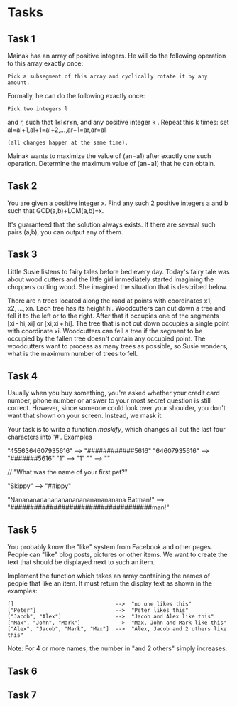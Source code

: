 # Tasks

## Task 1

Mainak has an array of positive integers. He will do the following operation to this array exactly once:

```text
Pick a subsegment of this array and cyclically rotate it by any amount. 
```

Formally, he can do the following exactly once:

```text
Pick two integers l
```

and r, such that 1≤l≤r≤n, and any positive integer k
.
Repeat this k
times: set al=al+1,al+1=al+2,…,ar−1=ar,ar=al

```text
(all changes happen at the same time).
```

Mainak wants to maximize the value of (an−a1) after exactly one such operation. Determine the maximum value of (an−a1) that he can obtain.

## Task 2

You are given a positive integer x. Find any such 2 positive integers a and b such that GCD(a,b)+LCM(a,b)=x.

It's guaranteed that the solution always exists. If there are several such pairs (a,b), you can output any of them.

## Task 3

Little Susie listens to fairy tales before bed every day. Today's fairy tale was about wood cutters and the little girl immediately started imagining the choppers cutting wood. She imagined the situation that is described below.

There are n trees located along the road at points with coordinates x1, x2, ..., xn. Each tree has its height hi. Woodcutters can cut down a tree and fell it to the left or to the right. After that it occupies one of the segments [xi - hi, xi] or [xi;xi + hi]. The tree that is not cut down occupies a single point with coordinate xi. Woodcutters can fell a tree if the segment to be occupied by the fallen tree doesn't contain any occupied point. The woodcutters want to process as many trees as possible, so Susie wonders, what is the maximum number of trees to fell. 

## Task 4

Usually when you buy something, you're asked whether your credit card number, phone number or answer to your most secret question is still correct. However, since someone could look over your shoulder, you don't want that shown on your screen. Instead, we mask it.

Your task is to write a function *maskify*, which changes all but the last four characters into '#'.
Examples

"4556364607935616" --> "############5616"
     "64607935616" -->      "#######5616"
               "1" -->                "1"
                "" -->                 ""

// "What was the name of your first pet?"

"Skippy" --> "##ippy"

"Nananananananananananananananana Batman!"
-->
"####################################man!"

## Task 5

You probably know the "like" system from Facebook and other pages. People can "like" blog posts, pictures or other items. We want to create the text that should be displayed next to such an item.

Implement the function which takes an array containing the names of people that like an item. It must return the display text as shown in the examples:

```text
[]                                -->  "no one likes this"
["Peter"]                         -->  "Peter likes this"
["Jacob", "Alex"]                 -->  "Jacob and Alex like this"
["Max", "John", "Mark"]           -->  "Max, John and Mark like this"
["Alex", "Jacob", "Mark", "Max"]  -->  "Alex, Jacob and 2 others like this"
```

Note: For 4 or more names, the number in "and 2 others" simply increases.

## Task 6


## Task 7

